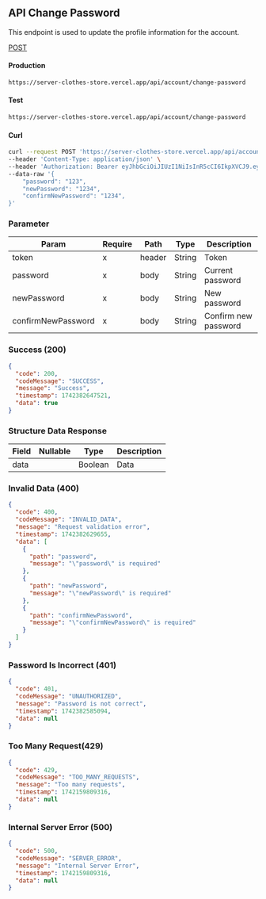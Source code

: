 ## API Change Password

This endpoint is used to update the profile information for the account.

[POST](#)

#### Production

```bash
https://server-clothes-store.vercel.app/api/account/change-password
```

#### Test

```bash
https://server-clothes-store.vercel.app/api/account/change-password
```

#### Curl

```bash
curl --request POST 'https://server-clothes-store.vercel.app/api/account/change-password' \
--header 'Content-Type: application/json' \
--header 'Authorization: Bearer eyJhbGciOiJIUzI1NiIsInR5cCI6IkpXVCJ9.eyJpZCI6IjY3ZDJhMzMyYzhhMjEzYjA1MDI4MzNjNiIsInR5cGUiOiJVc2VyIiwiaWF0IjoxNzQyMjAxMDU5LCJleHAiOjE3NDIyMDE5NTl9.gsqLAzSlJKDPU3D9gvKg_I42NJ3NhI2d5svf-MYywDo' \
--data-raw '{
    "password": "123",
    "newPassword": "1234",
    "confirmNewPassword": "1234",
}'
```

### Parameter

| Param              | Require | Path   | Type   | Description          |
| ------------------ | ------- | ------ | ------ | -------------------- |
| token              | x       | header | String | Token                |
| password           | x       | body   | String | Current password     |
| newPassword        | x       | body   | String | New password         |
| confirmNewPassword | x       | body   | String | Confirm new password |

### Success (200)

```json
{
  "code": 200,
  "codeMessage": "SUCCESS",
  "message": "Success",
  "timestamp": 1742382647521,
  "data": true
}
```

### Structure Data Response

| Field | Nullable | Type    | Description |
| ----- | -------- | ------- | ----------- |
| data  |          | Boolean | Data        |

### Invalid Data (400)

```json
{
  "code": 400,
  "codeMessage": "INVALID_DATA",
  "message": "Request validation error",
  "timestamp": 1742382629655,
  "data": [
    {
      "path": "password",
      "message": "\"password\" is required"
    },
    {
      "path": "newPassword",
      "message": "\"newPassword\" is required"
    },
    {
      "path": "confirmNewPassword",
      "message": "\"confirmNewPassword\" is required"
    }
  ]
}
```

### Password Is Incorrect (401)

```json
{
  "code": 401,
  "codeMessage": "UNAUTHORIZED",
  "message": "Password is not correct",
  "timestamp": 1742382585094,
  "data": null
}
```

### Too Many Request(429)

```json
{
  "code": 429,
  "codeMessage": "TOO_MANY_REQUESTS",
  "message": "Too many requests",
  "timestamp": 1742159809316,
  "data": null
}
```

### Internal Server Error (500)

```json
{
  "code": 500,
  "codeMessage": "SERVER_ERROR",
  "message": "Internal Server Error",
  "timestamp": 1742159809316,
  "data": null
}
```
